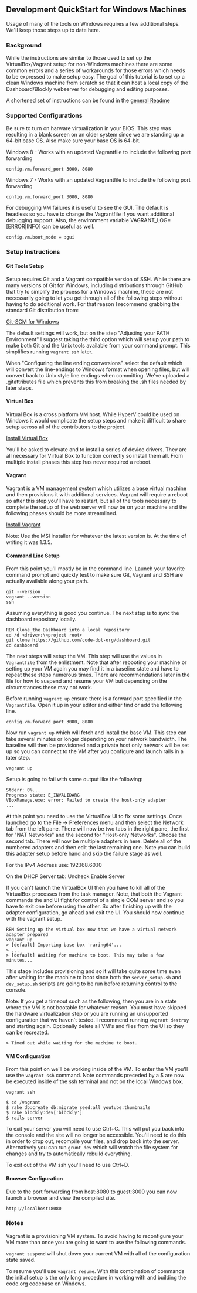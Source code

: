 ## Development QuickStart for Windows Machines

Usage of many of the tools on Windows requires a few additional steps. We'll keep those steps up to date here.

### Background

While the instructions are similar to those used to set up the VirtualBox/Vagrant setup for non-Windows
machines there are some common errors and a series of workarounds for those errors which needs to be
expressed to make setup easy. The goal of this tutorial is to set up a clean Windows machine from scratch
so that it can host a local copy of the Dashboard/Blockly webserver for debugging and editing purposes.

A shortened set of instructions can be found in the [general Readme][1]

### Supported Configurations

Be sure to turn on harware virtualization in your BIOS. This step was resulting in a blank screen on an
older system since we are standing up a 64-bit base OS. Also make sure your base OS is 64-bit.

Windows 8 - Works with an updated Vagrantfile to include the following port forwarding

```
config.vm.forward_port 3000, 8080
```

Windows 7 - Works with an updated Vagrantfile to include the following port forwarding

```
config.vm.forward_port 3000, 8080
```

For debugging VM failures it is useful to see the GUI. The default is headless so you have to change the
Vagrantfile if you want additional debugging support. Also, the environment variable VAGRANT_LOG=[ERROR|INFO]
can be useful as well.

```
config.vm.boot_mode = :gui
```

### Setup Instructions

#### Git Tools Setup

Setup requires Git and a Vagrant compatible version of SSH. While there are many versions of Git for Windows,
including distributions through GitHub that try to simplify the process for a Windows machine, these are not
necessarily going to let you get through all of the following steps without having to do additional work. For
that reason I recommend grabbing the standard Git distribution from:

[Git-SCM for Windows][2]

The default settings will work, but on the step "Adjusting your PATH Environment" I suggest taking the third
option which will set up your path to make both Git and the Unix tools available from your command prompt.
This simplifies running `vagrant ssh` later.

When "Configuring the line ending conversions" select the default which will convert the line-endings to Windows
format when opening files, but will convert back to Unix style line endings when committing. We've uploaded
a .gitattributes file which prevents this from breaking the .sh files needed by later steps.

#### Virtual Box

Virtual Box is a cross platform VM host. While HyperV could be used on Windows it would complicate the setup
steps and make it difficult to share setup across all of the contributors to the project.

[Install Virtual Box](https://www.virtualbox.org/wiki/Downloads)

You'll be asked to elevate and to install a series of device drivers. They are all necessary for Virtual Box
to function correctly so install them all. From multiple install phases this step has never required a reboot.

#### Vagrant

Vagrant is a VM management system which utilizes a base virtual machine and then provisions it with additional
services. Vagrant will require a reboot so after this step you'll have to restart, but all of the tools
necessary to complete the setup of the web server will now be on your machine and the following phases should
be more streamlined.

[Install Vagrant](http://downloads.vagrantup.com/)

Note: Use the MSI installer for whatever the latest version is. At the time of writing it was 1.3.5.

#### Command Line Setup

From this point you'll mostly be in the command line. Launch your favorite command prompt and quickly test to make
sure Git, Vagrant and SSH are actually available along your path.

```
git --version
vagrant --version
ssh
```

Assuming everything is good you continue. The next step is to sync the dashboard repository locally.

```
REM Clone the Dashboard into a local repository
cd /d <drive>:\<project root>
git clone https://github.com/code-dot-org/dashboard.git
cd dashboard
```

The next steps will setup the VM. This step will use the values in `Vagrantfile` from the enlistment. Note
that after rebooting your machine or setting up your VM again you may find it in a baseline state and have
to repeat these steps numerous times. There are recommendations later in the file for how to suspend and resume
your VM but depending on the circumstances these may not work.

Before running `vagrant up` ensure there is a forward port specified in the `Vagrantfile`. Open it up in your
editor and either find or add the following line.

```
config.vm.forward_port 3000, 8080
```

Now run `vagrant up` which will fetch and install the base VM. This step can take several minutes or longer
depending on your network bandwidth. The baseline will then be provisioned and a private host only network
will be set up so you can connect to the VM after you configure and launch rails in a later step.

```
vagrant up
```

Setup is going to fail with some output like the following:

```
Stderr: 0%...
Progress state: E_INVALIDARG
VBoxManage.exe: error: Failed to create the host-only adapter
...
```

At this point you need to use the VirtualBox UI to fix some settings. Once launched go to the File -> Preferences
menu and then select the Network tab from the left pane. There will now be two tabs in the right pane, the
first for "NAT Networks" and the second for "Host-only Networks". Choose the second tab. There will now be multiple
adapters in here. Delete all of the numbered adapters and then edit the last remaining one. Note you can build this
adapter setup before hand and skip the failure stage as well.

For the IPv4 Address use: 192.168.60.10

On the DHCP Server tab: Uncheck Enable Server

If you can't launch the VirtualBox UI then you have to kill all of the VirtualBox processes from the task manager.
Note, that both the Vagrant commands the and UI fight for control of a single COM server and so you have to exit
one before using the other. So after finishing up with the adapter configuration, go ahead and exit the UI. You
should now continue with the vagrant setup.

```
REM Setting up the virtual box now that we have a virtual network adapter prepared
vagrant up
> [default] Importing base box 'raring64'...
> ...
> [default] Waiting for machine to boot. This may take a few minutes...
```

This stage includes provisioning and so it will take quite some time even after waiting for the machine to boot
since both the `server_setup.sh` and `dev_setup.sh` scripts are going to be run before returning control to the
console.

Note: If you get a timeout such as the following, then you are in a state where the VM is not bootable for
whatever reason. You must have skipped the hardware virtualization step or you are running an unsupported
configuration that we haven't tested. I recommend running `vagrant destroy` and starting again. Optionally
delete all VM's and files from the UI so they can be recreated.

```
> Timed out while waiting for the machine to boot.
```

#### VM Configuration

From this point on we'll be working inside of the VM. To enter the VM you'll use the `vagrant ssh` command. Note
commands preceded by a $ are now be executed inside of the ssh terminal and not on the local Windows box.

```
vagrant ssh

$ cd /vagrant
$ rake db:create db:migrate seed:all youtube:thumbnails
$ rake blockly:dev['blockly']
$ rails server
```

To exit your server you will need to use Ctrl+C. This will put you back into the console and the site will no
longer be accessible. You'll need to do this in order to drop out, recompile your files, and drop back into the
server. Alternatively you can run `grunt dev` which will watch the file system for changes and try to automatically
rebuild everything.

To exit out of the VM ssh you'll need to use Ctrl+D.

#### Browser Configuration

Due to the port forwarding from host:8080 to guest:3000 you can now launch a browser and view the compiled site.

```
http://localhost:8080
```

### Notes

Vagrant is a provisioning VM system. To avoid having to reconfigure your VM more than once you are going to want
to use the following commands.

`vagrant suspend` will shut down your current VM with all of the configuration state saved.

To resume you'll use `vagrant resume`. With this combination of commands the initial setup is the only long
procedure in working with and building the code.org codebase on Windows. 

[1]: https://github.com/code-dot-org/dashboard/blob/master/README.md
[2]: http://www.git-scm.com/download/win
